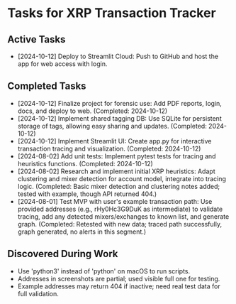 # Tasks for XRP Transaction Tracker

## Active Tasks
- [2024-10-12] Deploy to Streamlit Cloud: Push to GitHub and host the app for web access with login.

## Completed Tasks
- [2024-10-12] Finalize project for forensic use: Add PDF reports, login, docs, and deploy to web. (Completed: 2024-10-12)
- [2024-10-12] Implement shared tagging DB: Use SQLite for persistent storage of tags, allowing easy sharing and updates. (Completed: 2024-10-12)
- [2024-10-12] Implement Streamlit UI: Create app.py for interactive transaction tracing and visualization. (Completed: 2024-10-12)
- [2024-08-02] Add unit tests: Implement pytest tests for tracing and heuristics functions. (Completed: 2024-10-12)
- [2024-08-02] Research and implement initial XRP heuristics: Adapt clustering and mixer detection for account model, integrate into tracing logic. (Completed: Basic mixer detection and clustering notes added; tested with example, though API returned 404.)
- [2024-08-01] Test MVP with user's example transaction path: Use provided addresses (e.g., rHy0Hc3G9DuK as intermediate) to validate tracing, add any detected mixers/exchanges to known list, and generate graph. (Completed: Retested with new data; traced path successfully, graph generated, no alerts in this segment.)

## Discovered During Work
- Use 'python3' instead of 'python' on macOS to run scripts.
- Addresses in screenshots are partial; used visible full one for testing.
- Example addresses may return 404 if inactive; need real test data for full validation. 